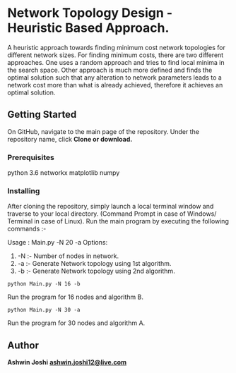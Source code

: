 # Network Topology Design - Heuristic Based Approach.

A heuristic approach towards finding minimum cost network topologies for different network sizes. 
For finding minimum costs, there are two different approaches.
One uses a random approach and tries to find local minima in the search space. 
Other approach is much more defined and finds the optimal solution such that any alteration to network parameters 
leads to a network cost more than what is already achieved, therefore it achieves an optimal solution.

## Getting Started

On GitHub, navigate to the main page of the repository.
Under the repository name, click **Clone or download.**

### Prerequisites

python 3.6
networkx
matplotlib
numpy

### Installing

After cloning the repository, simply launch a local terminal window and traverse to your local directory.
(Command Prompt in case of Windows/ Terminal in case of Linux). 
Run the main program by executing the following commands :-

Usage : Main.py -N 20 -a
Options:
1. -N :- Number of nodes in network.
2. -a :- Generate Network topology using 1st algorithm.
2. -b :- Generate Network topology using 2nd algorithm.
```
python Main.py -N 16 -b
```
Run the program for 16 nodes and algorithm B.

```
python Main.py -N 30 -a
```
Run the program for 30 nodes and algorithm A.


## Author

**Ashwin Joshi**
**ashwin.joshi12@live.com**
